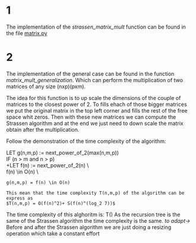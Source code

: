 # 1
The implementation of the *strassen_matrix_mult* function can be found in the file [matrix.py](matrix.py)
# 2
The implementation of the general case can be found in the function *matrix_mult_generalization*. Which can perform the multiplication of two matrices of any size (nxp)(pxm). 

The idea for this function is to up scale the dimensions of the couple of matrices to the closest power of 2. To fills ehach of those bigger matrices we put the original matrix in the top left corner and fills the rest of the free space whit zeros. Then with these new matrices we can compute the Strassen algorithm and at the end we just need to down scale the matrix obtain after the multiplication.

Follow the demonstration of the time complexity of the algorithm:

LET g(n,m,p) := next_power_of_2(max(n,m,p))\
IF (n > m and n > p)\
  +LET f(n) := next_power_of_2(n) \  
    f(n) \in O(n) \
    
    g(n,m,p) = f(n) \in O(n)
    
    This mean that the time complexity T(n,m,p) of the algorithm can be express as
    $T(n,m,p) = O(f(n)^2)+ S(f(n)^(log_2 7))$

The time complexity of this alghoritm is:
T()
As the recursion tree is the same of the Strassen algorithm the time complexity is the same. *to adapt->* Before and after the Strassen algorithm we are just doing a resizing operation which take a constant effort
